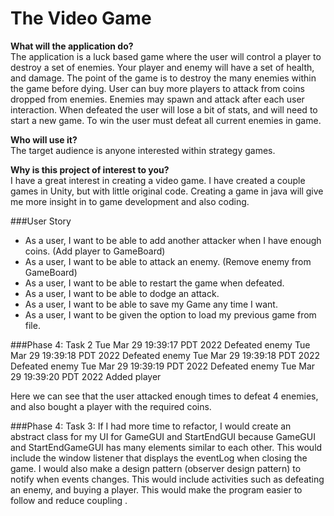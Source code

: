 # The Video Game
**What will the application do?**  \
The application is a luck based game where the user will
control a player to destroy a set of enemies. 
Your player and enemy will have a set of health, and damage.
The point of the game is to destroy the many enemies within the game before dying. 
User can buy more players to attack from coins dropped from enemies.
Enemies may spawn and attack after each user interaction. 
When defeated the user will lose a bit of stats, and will need to
start a new game. To win the user must defeat all current enemies in game.


**Who will use it?** \
The target audience is anyone interested within
strategy games. 

**Why is this project of interest to you?** \
I have a great interest in creating a video game. I have
created a couple games in Unity, but with little original code.
Creating a game in java will give me more insight in to
game development and also coding.

###User Story
- As a user, I want to be able to add another attacker when I have enough coins. (Add player to GameBoard)
- As a user, I want to be able to attack an enemy. (Remove enemy from GameBoard)
- As a user, I want to be able to restart the game when defeated.
- As a user, I want to be able to dodge an attack.
- As a user, I want to be able to save my Game any time I want.
- As a user, I want to be given the option to load my previous game from file.

###Phase 4: Task 2
Tue Mar 29 19:39:17 PDT 2022
Defeated enemy
Tue Mar 29 19:39:18 PDT 2022
Defeated enemy
Tue Mar 29 19:39:18 PDT 2022
Defeated enemy
Tue Mar 29 19:39:19 PDT 2022
Defeated enemy
Tue Mar 29 19:39:20 PDT 2022
Added player

Here we can see that the user attacked enough times to defeat 4 enemies, and also bought a player with the required coins.

###Phase 4: Task 3:
If I had more time to refactor, I would create an abstract class for my UI for GameGUI and StartEndGUI
because GameGUI and StartEndGameGUI has many elements similar to each other. This would include the window listener that 
displays the eventLog when closing the game. I would also make a design pattern (observer design pattern) to notify when events changes. This would
include activities such as defeating an enemy, and buying a player. This would make the program easier to follow and reduce coupling .
